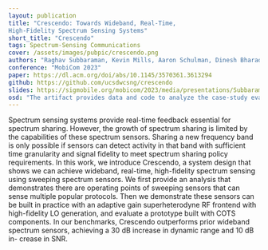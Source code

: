 ```yaml
---
layout: publication
title: "Crescendo: Towards Wideband, Real-Time,
High-Fidelity Spectrum Sensing Systems"
short_title: "Crescendo"
tags: Spectrum-Sensing Communications
cover: /assets/images/pubpic/crescendo.png
authors: "Raghav Subbaraman, Kevin Mills, Aaron Schulman, Dinesh Bharadia"
conference: "MobiCom 2023"
paper: https://dl.acm.org/doi/abs/10.1145/3570361.3613294
github: https://github.com/ucsdwcsng/crescendo
slides: https://sigmobile.org/mobicom/2023/media/presentations/SubbaramanCrescendo.pdf
osd: "The artifact provides data and code to analyze the case-study evaluations in the paper"
---
```


Spectrum sensing systems provide real-time feedback essential for spectrum sharing. However, the growth of spectrum sharing is limited by the capabilities of these spectrum sensors. Sharing a new frequency band is only possible if sensors
can detect activity in that band with sufficient time granularity and signal fidelity to meet spectrum sharing policy
requirements. In this work, we introduce Crescendo, a system design that shows we can achieve wideband, real-time,
high-fidelity spectrum sensing using sweeping spectrum sensors. We first provide an analysis that demonstrates there are
operating points of sweeping sensors that can sense multiple
popular protocols. Then we demonstrate these sensors can
be built in practice with an adaptive gain superheterodyne
RF frontend with high-fidelity LO generation, and evaluate a
prototype built with COTS components. In our benchmarks,
Crescendo outperforms prior wideband spectrum sensors,
achieving a 30 dB increase in dynamic range and 10 dB in-
crease in SNR.
